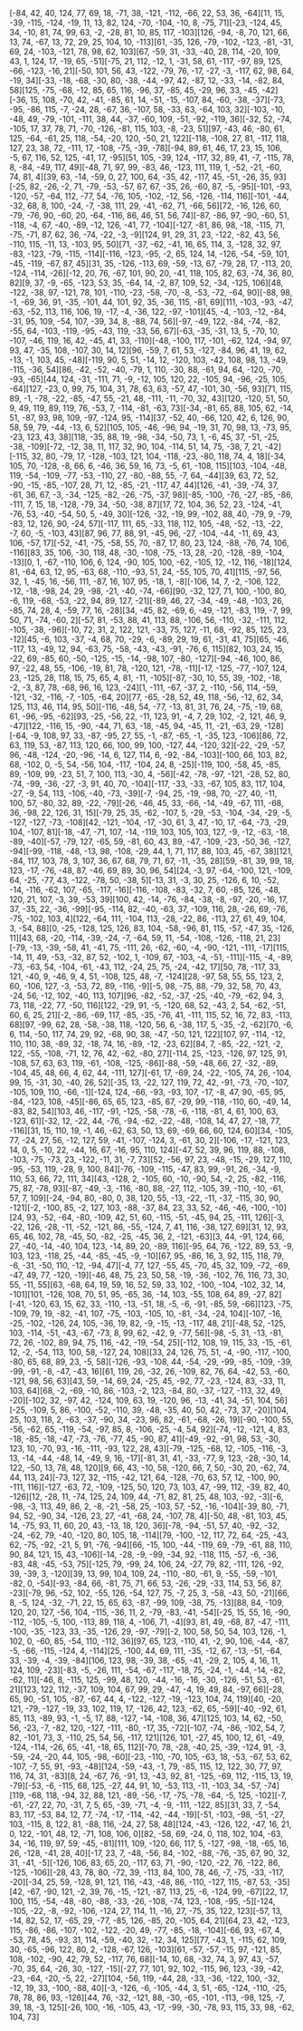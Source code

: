 [-84, 42, 40, 124, 77, 69, 18, -71, 38, -121, -112, -66, 22, 53, 36, -64][11, 15, -39, -115, -124, -19, 11, 13, 82, 124, -70, -104, -10, 8, -75, 71][-23, -124, 45, 34, -10, 81, 74, 99, 63, -2, -28, 81, 10, 85, 117, -103][126, -94, -8, 70, 121, 66, 13, 74, -67, 13, 72, 29, 25, 104, 10, -113][61, -35, 126, -79, -102, -123, -81, -31, 69, 24, -103, -121, 78, 98, 62, 103][67, -59, 31, -33, -40, 28, 114, -20, 109, 43, 1, 124, 17, -19, 65, -51][-75, 21, 112, -12, 1, -31, 58, 61, -117, -97, 89, 125, -66, -123, -16, 21][-50, 101, 56, 43, -122, -79, 76, -17, -27, -3, -117, 62, 98, 64, -19, 34][-33, -18, -68, -30, 80, -38, -44, -97, 42, -87, 12, -33, -14, -82, 84, 58][125, -75, -68, -12, 85, 65, 116, -96, 37, -85, 45, -29, 96, 33, -45, -42][-36, 15, 108, -70, 42, -41, -85, 61, 14, -51, -15, -107, 84, -60, -38, -37][-73, -95, -86, 115, -7, -24, 28, -67, 36, -107, 58, -33, 63, -64, 103, 32][-103, -10, -48, 49, -79, -101, -111, 38, 44, -37, -60, 109, -51, -92, -119, 36][-32, 52, -74, -105, 17, 37, 78, 71, -70, -126, -81, 115, 103, -8, -23, 51][97, -43, 46, -80, 61, 125, -64, -61, 25, 118, -54, -20, 120, -50, 21, 122][-118, -108, 27, 81, -117, 118, 127, 23, 38, 72, -111, 17, -108, -75, -39, -78][-94, 89, 61, 46, 17, 23, 15, 106, -5, 67, 116, 52, 125, -41, 17, -95][51, 105, -39, 124, -117, 32, 89, 41, -7, -115, 78, 8, -84, -49, 117, 49][-48, 71, 97, 99, -83, 46, -123, 111, 119, 1, -52, -21, -60, 74, 81, 4][39, 63, -14, -59, 0, 27, 100, 64, -35, 42, -117, 45, -51, -26, 35, 93][-25, 82, -26, -2, 71, -79, -53, -57, 67, 67, -35, 26, -60, 87, -5, -95][-101, -93, -120, -57, -64, 112, -77, 54, -76, 105, -102, -12, 56, -126, -114, 116][-101, -44, -32, 68, 8, 100, -24, -7, -38, 111, 29, -41, -62, 71, -66, 56][72, -16, 126, 60, -79, -76, 90, -60, 20, -64, -116, 86, 46, 51, 56, 74][-87, -86, 97, -90, -60, 51, -118, -4, 67, -40, -89, -12, 126, -41, 77, -104][-127, -81, 86, 98, -18, -115, 71, -75, -71, 87, 62, 36, -74, -22, -3, -9][124, 91, 29, 31, 23, -122, -82, 43, 56, -110, 115, -11, 13, -103, 95, 50][71, -37, -62, -41, 16, 65, 114, 3, -128, 32, 97, -83, -123, -79, -115, -114][-116, -123, -95, -2, 65, 124, 14, -126, -54, -59, 101, -45, -119, -67, 87, 45][31, 35, -126, -113, 69, -59, -13, 67, -79, 28, 17, -113, 20, -124, -114, -26][-12, 20, 76, -67, 101, 90, 20, -41, 118, 105, 82, 63, -74, 36, 80, 82][9, 37, -9, -65, -123, 53, 35, -64, 14, -2, 87, 109, 52, -34, -125, 106][48, -122, -38, 97, -121, 78, 101, -110, -23, -58, -70, -8, -53, -72, -64, 90][-88, 98, -1, -69, 36, 91, -35, -101, 44, 101, 92, 35, -36, 115, -81, 69][111, -103, -93, -47, -63, -52, 113, 116, 106, 19, -17, -4, -36, 122, -97, -101][45, -4, -103, -12, -84, -31, 95, 109, -54, 107, -39, 34, 8, -88, 74, 56][-97, -49, 122, -84, -74, -82, -55, 64, -103, -119, -95, -43, 119, -33, 56, 67][-63, -35, -31, 13, 5, -70, 10, -107, -46, 119, 16, 42, -45, 41, 33, -110][-48, -100, 117, -101, -62, 124, -94, 97, 93, 47, -35, 108, -107, 30, 14, 12][96, -59, 7, 61, 53, -127, -84, 96, 41, 19, 62, -13, -1, 103, 45, -48][-119, 90, 5, 51, -14, 12, -120, 103, -42, 108, 98, 13, -49, -115, -36, 54][86, -42, -52, -40, -79, 1, 110, -30, 88, -61, 94, 64, -120, -70, -93, -65][44, 124, -31, -111, 71, -9, -12, 105, 120, 22, -105, 94, -96, -25, 105, -64][127, -23, 0, 99, 75, 104, 31, 78, 63, 63, -57, 47, -101, 30, -56, 93][71, 115, 89, -1, -78, -22, -85, -47, 55, -21, 48, -111, -11, -70, 32, 43][120, -120, 51, 50, 9, 49, 119, 89, 119, 76, -53, 7, -114, -81, -63, 73][-34, -81, 65, 88, 105, 62, -14, 51, -87, 93, 98, 109, -97, -124, 95, -114][37, -52, 40, -66, 120, 42, 6, 126, 90, 58, 59, 79, -44, -13, 6, 52][105, 105, -46, -96, 94, -19, 31, 70, 98, 13, -73, 95, -23, 123, 43, 38][118, -35, 88, 19, -98, -34, -50, 73, 1, -6, 45, 37, -51, -25, -38, -109][-72, -12, 38, 11, 117, 32, 90, 104, -114, 51, 14, 75, -38, 7, 21, -42][-115, 32, 80, -79, 17, -128, -103, 121, 104, -118, -23, -80, 118, 74, 4, 18][-34, 105, 70, -128, -8, 66, 6, -46, 36, 59, 16, 73, -5, 61, -108, 115][103, -104, -48, 119, -54, -109, -77, -53, -110, 27, -80, -88, 55, -7, 64, -44][39, 63, 72, 52, -90, -15, -85, -107, 28, 71, 12, -85, -21, -117, 47, 44][126, -41, -39, -74, 37, -61, 36, 67, -3, -34, -125, -82, -26, -75, -37, 98][-85, -100, -76, -27, -85, -86, -111, 7, 15, 18, -128, -79, 34, -50, -38, 87][17, 72, 104, 36, 52, 23, -124, -41, -76, 53, -40, -54, 50, 5, -49, 30][-126, -32, -19, 99, -102, 88, 40, -79, 9, -79, -83, 12, 126, 90, -24, 57][-117, 111, 65, -33, 118, 112, 105, -48, -52, -13, -22, -7, 60, -5, -103, 43][87, 96, 77, 88, 91, -45, 96, -27, -104, -44, -11, 69, 43, 106, -57, 17][-52, -41, -75, -58, 55, 70, -87, 17, 80, 23, 124, -88, -76, 74, 106, -116][83, 35, 106, -30, 118, 48, -30, -108, -75, -13, 28, -20, -128, -89, -104, -13][0, 1, -67, -110, 106, 6, 124, -90, 105, 100, -62, -105, 12, -12, 116, -18][124, 81, -64, 63, 12, 95, -63, 68, -110, -93, 51, 24, -55, 105, 70, 41][115, -97, 56, 32, 1, -45, 16, -56, 111, -87, 16, 107, 95, -18, 1, -8][-106, 14, 7, -2, -106, 122, -12, -18, -98, 24, 29, -98, -21, -40, -74, -66][90, -32, 127, 71, 100, -100, 80, -6, 119, -68, -53, -22, 94, 89, 127, -21][-89, 46, 27, -34, -49, -48, -103, 26, -85, 74, 28, 4, -59, 77, 16, -28][34, -45, 82, -69, 6, -49, -121, -83, 119, -7, 99, 50, 71, -74, -60, 2][-57, 81, -53, 88, 41, 113, 88, -106, 56, -110, -32, -111, 112, -105, -38, -96][-10, 72, 31, 2, 122, 121, -33, 75, 127, -11, 68, -92, 85, 125, 23, -12][45, -6, 103, -37, -4, 68, 70, -29, -6, -89, 29, 19, 61, -31, 41, 75][65, -46, -117, 13, -49, 12, 94, -63, 75, -58, -43, -43, -91, -76, 6, 115][82, 103, 24, 15, -22, 69, -85, 60, -50, -125, -15, -14, -98, 107, -80, -127][-94, -46, 100, 86, 97, -22, 48, 55, -106, -19, 81, 78, -120, 121, -78, -11][-17, -125, -77, -107, 124, 23, -125, 28, 118, 15, 75, 65, 4, 81, -11, -105][-87, -30, 10, 55, 39, -102, -18, -2, -3, 87, 78, -68, 96, 16, 123, -24][1, -111, -67, -37, 2, -110, -56, 114, -59, -121, -32, -116, -7, -105, -64, 20][77, -65, -28, 52, 49, 118, -56, -12, 62, 34, 125, 113, 46, 114, 95, 50][-116, -48, 54, -77, -13, 81, 31, 76, 24, -75, -19, 68, 61, -96, -95, -62][93, -25, -56, 22, -11, 123, 91, -4, 7, 29, 102, -2, 121, 46, 9, -47][122, -116, 15, -90, -44, 71, 63, -18, -45, 94, -45, 11, -21, -63, 29, -128][-64, -9, 108, 97, 33, -87, -95, 27, 55, -1, -87, -65, -1, -35, 123, -106][86, 72, 63, 119, 53, -87, 113, 120, 66, 100, 99, 100, -127, 44, -120, 32][-22, -29, -57, 96, -48, -124, -20, -96, -14, 6, 127, 114, 6, -92, -84, -103][-100, 66, 103, 82, 68, -102, 0, -5, 54, -56, 104, -117, -104, 24, 8, -25][-119, 100, -58, 45, -85, 89, -109, 99, -23, 51, 7, 100, 113, -30, 4, -56][-42, -78, -97, -121, -28, 52, 80, -74, -99, -36, -27, -3, 91, 40, 70, -104][-117, -33, -33, -67, 105, 83, 117, 104, -27, -9, 54, 113, -106, -40, -73, -39][-7, -94, 25, -19, -98, 70, -27, 40, -11, 100, 57, -80, 32, 89, -22, -79][-26, -46, 45, 33, -66, -14, -49, -67, 111, -68, 36, -98, 22, 126, 31, 15][-79, 25, 35, -62, -107, 5, -29, -53, -104, -34, -29, -5, -127, -127, -73, -108][42, -121, -104, -17, -30, 61, 3, 47, -10, 17, -64, -73, -29, 104, -107, 81][-18, -47, -71, 107, -14, -119, 103, 105, 103, 127, -9, -12, -63, -18, -89, -40][-57, -79, 127, -65, 59, -81, 60, 43, 89, -47, -109, -23, -50, 36, -127, -94][-99, -118, -48, -13, 98, -108, -29, 44, 1, 71, 117, 88, 103, 45, -67, 38][121, -84, 117, 103, 78, 3, 107, 36, 67, 68, 79, 71, 67, -11, -35, 28][59, -81, 39, 99, 18, 123, -17, -76, -48, 87, -46, 69, 89, 30, 96, 54][24, -3, 97, -64, -100, 121, -109, 64, -25, -77, 43, -122, -78, 50, -38, 5][-13, 31, -3, 30, 25, -126, 6, 10, -52, -14, -116, -62, 107, -65, -117, -16][-116, -108, -83, -32, 7, 60, -85, 126, -48, 120, 21, 107, -3, 39, -53, 39][100, 42, -14, -76, -84, -38, -8, -97, -20, -16, 17, 37, -35, 22, -36, -99][-95, -114, 82, -40, -63, 37, -109, 116, 28, -26, 69, -76, -75, -102, 103, 4][122, -64, 111, -104, 113, -28, -22, 86, -113, 27, 61, 49, 104, 3, -54, 88][0, -25, -128, 125, 126, 83, 104, -58, -96, 81, 115, -57, -47, 35, -126, 11][43, 68, -20, -114, -39, -24, -7, -64, 59, 11, -54, -108, -126, -118, 21, 23][-79, -13, -39, -58, 41, -41, 75, -111, 26, -62, -60, -4, -90, -121, -111, -17][115, -14, 11, 49, -53, -32, 87, 52, -102, 1, -109, 67, -103, -4, -51, -111][-115, -4, -89, -73, -63, 54, -104, -61, -43, 112, -24, 25, 75, -24, -42, 17][50, 78, -117, 33, 121, -40, 9, -46, 9, 4, 51, -108, 125, 48, -7, -124][28, -97, 58, 55, 55, 123, 2, 60, -106, 127, -3, -53, 72, 89, -116, -9][-5, 98, -75, 88, -79, 32, 58, 70, 43, -24, 56, -12, 102, -40, 113, 107][96, -82, -52, -37, -25, -40, -79, -62, 94, 3, 73, 118, -22, 77, -50, 116][122, -29, 91, -5, -120, 68, 52, -43, 2, 54, -62, -51, 60, 6, 25, 21][-2, -86, -69, 117, -85, -35, -76, 41, -111, 115, 52, 16, 72, 83, -113, 68][97, -99, 62, 28, -58, -38, 118, -120, 56, 6, -38, 117, 5, -35, -2, -62][70, -6, 6, 114, -50, 117, 74, 29, 92, -68, 90, 38, -47, -50, 121, 122][107, 97, -114, -12, 110, 110, 38, -89, 32, -18, 74, 16, -89, -12, -23, 62][84, 7, -85, -22, -121, -2, 122, -55, -108, -71, 12, 76, 42, -62, -80, 27][-114, 25, -123, -126, 97, 125, 91, -108, 57, 63, 63, 119, -61, -108, -125, -86][-88, -59, -48, 66, 27, -32, -89, -104, 45, 48, 66, 4, 62, 44, -111, 127][-61, 17, -69, 24, -22, -105, 74, 26, -104, 99, 15, -31, 30, -40, 26, 52][-35, 13, -22, 127, 119, 72, 42, -91, -73, -70, -107, -105, 109, 110, -66, -1][-124, 124, -66, -93, -93, 107, -17, -8, 47, 90, -65, 95, -84, -123, 108, -45][-86, 65, 65, 123, -85, 67, -29, 99, -118, -110, 60, -49, 14, -83, 82, 54][103, 46, -117, -91, -125, -58, -78, -6, -118, -81, 4, 61, 100, 63, -123, 61][-32, 12, -22, 44, -76, -94, -62, -22, -48, -108, 14, 47, 27, -18, 77, -116][31, 15, 110, 19, -1, 46, -62, 63, 50, 13, 69, -69, 66, 60, 124, 60][34, -105, 77, -24, 27, 56, -12, 127, 59, -41, -107, -124, 3, -61, 30, 2][-106, -17, -121, 123, 14, 0, 5, -10, 22, -44, 16, 67, -16, 95, 110, 124][-47, 52, 39, 96, 119, 88, -108, -103, -75, -73, 23, -122, -11, 31, -7, 73][52, -56, 97, 23, -48, -15, -29, 127, 110, -95, -53, 119, -28, 9, 100, 84][-76, -109, -115, -47, 83, 99, -91, 26, -34, -9, 110, 53, 66, 72, 111, 34][43, -128, 2, -105, 60, -10, -90, 54, -2, 25, -82, -116, 75, 87, -78, 93][-87, -49, -3, -116, -80, 88, -27, 112, -105, 39, -110, -10, -61, 57, 7, 109][-24, -94, 80, -80, 0, 38, 120, 55, -13, -22, -11, -37, -115, 30, 90, -121][-2, -100, 85, -2, 127, 103, -88, -37, 84, 23, 33, 52, -46, -46, -100, -10][24, 93, -52, -64, -80, -109, 42, 51, 60, -115, -51, -45, 94, 25, -111, 126][-3, -22, 126, -28, -11, -52, -121, 86, -55, -124, 7, 41, 116, -38, 127, 69][31, 12, 93, 65, 46, 102, 78, -45, 50, -82, -25, -45, 36, 2, -121, -63][3, 44, -91, 124, 66, 27, -40, -14, -40, 104, 123, -14, 89, 20, -89, 116][-95, 64, 76, -122, 89, 53, -9, 103, 123, -118, 25, -44, -85, -45, -9, -10][67, 95, -86, 16, 3, 92, 115, 118, 79, -6, -31, -50, 110, -12, -94, 47][-4, 77, 127, -55, 45, -70, 45, 32, 109, -72, -69, -47, 49, 77, -120, -19][-46, 48, 75, 23, 50, 58, -19, -36, -102, 76, 116, 73, 30, 55, -11, 55][63, -68, 64, 19, 59, 16, 52, 59, 33, 102, -100, -104, -102, 32, 14, -101][101, -126, 108, 70, 51, 95, -65, 36, -14, 103, -55, 108, 64, 89, -27, 82][-41, -120, 63, 15, 62, 33, -110, -13, -51, 18, -5, -6, -91, -85, 59, -66][123, -75, -109, 79, 19, -82, -41, 107, -75, -103, -105, 10, -81, -34, -24, 104][-107, -16, -25, -102, -126, 24, 105, -36, 19, 82, -9, -15, -13, -117, 48, 21][-48, 52, -125, 103, -114, -51, -43, -67, -73, 8, 99, 62, -42, 9, -77, 56][-98, -5, 31, -13, -81, 72, 26, -102, 89, 94, 75, 116, -42, -19, -54, 25][-112, 108, 19, 115, 33, -15, -61, 12, -2, -54, 113, 100, 58, -127, 24, 108][33, 24, 126, 75, 51, -4, -90, -117, -100, -80, 65, 68, 89, 23, -5, 58][-126, -93, -108, 44, -54, -29, -99, -85, -109, -39, -99, -91, -8, -47, -43, 16][61, 119, 26, -32, 26, -109, 82, 76, 64, -42, 53, -60, -121, 98, 56, 63][43, 59, -14, 69, 24, -25, 45, -92, 77, -23, -124, 83, -33, 11, 103, 64][68, -2, -69, -10, 86, -103, -2, 123, -84, 80, -37, -127, -113, 32, 49, -20][-102, 32, -97, 42, -124, 109, 63, 19, -120, 96, -13, -41, 34, -51, 104, 56][-25, -109, 5, 86, -100, -52, -110, 39, -48, -35, 40, 50, 42, -73, 37, -20][104, 25, 103, 118, 2, -63, -37, -90, 34, -23, 96, 82, -61, -68, -26, 19][-90, -100, 55, -56, -62, 65, -119, -54, -97, 85, 8, -106, -25, -4, 54, 92][-74, -12, -121, 4, 83, -18, -85, -18, -47, -73, -76, -77, 45, -90, 87, 41][-49, -92, -91, 98, 53, -30, 123, 10, -70, 93, -16, -111, -93, 122, 28, 43][-79, -125, -68, 12, -105, -116, -3, 13, -14, -44, -48, 14, -49, 9, 16, -17][-81, 31, 41, -33, -77, 9, 123, -28, -30, 14, 122, -50, 13, 78, 48, 120][9, 66, 43, -10, 58, -120, 66, 7, 50, -30, 20, -62, 74, 44, 113, 24][-73, 127, 32, -115, -42, 121, 64, -128, -70, 63, 57, 12, -100, 90, -111, 116][-127, -63, 72, -109, -125, 50, 120, 73, 103, 47, -99, 112, -39, 82, 40, -126][12, -28, 11, -74, 125, 24, 109, 44, -71, 82, 81, 25, 48, 103, -92, -3][-6, -98, -3, 113, 49, 86, 2, -8, -21, -58, 25, -103, 57, -52, -16, -104][-39, 80, -71, 94, 52, -90, 34, -126, 23, 27, -41, -68, 24, -107, 78, 4][-50, 48, -81, 103, 45, 14, -75, 93, 11, 60, 20, 43, -13, 18, 120, 36][-78, -94, -51, 57, 40, -92, -32, -24, -62, 79, -40, -120, 80, 105, 18, -114][79, -100, -12, 117, 72, 64, -25, -43, 62, -75, -92, -21, 5, 91, -76, -94][66, -15, 100, -44, -119, 69, -79, -61, 88, 110, 90, 84, 121, 15, 43, -106][-14, -28, -9, -99, -34, 92, -118, 115, -57, -6, -36, -83, 48, -45, -53, 75][-125, 79, -99, 24, 106, 24, -27, 79, 82, -111, 126, -92, 39, -39, 3, -120][39, 13, 99, 104, 109, 24, -110, -80, -61, 9, -55, -59, -101, -82, 0, -54][-93, -84, 66, -81, 75, 71, 66, 53, -26, -29, -33, 114, 53, 56, 87, -23][-79, 96, -52, 102, -55, 126, -54, 127, 75, -7, 25, 3, -58, -43, 50, -21][66, 8, -5, 124, -32, -71, 22, 15, 65, 63, -87, -99, 109, -38, 75, -13][88, 84, -109, 120, 20, 127, -56, 104, -115, -36, 11, 2, -79, -83, -41, -54][-25, 15, 55, 16, -90, -112, -105, -5, 100, -113, 89, 118, 4, -106, 71, -4][93, 81, 49, -68, 87, -47, -111, -100, -35, -123, 33, -35, -126, 29, -97, -79][-2, 100, 58, 50, 54, 103, 126, -1, 102, 0, -60, 85, -54, 110, -112, 36][97, 65, 123, -110, 41, -2, 90, 106, -44, -87, -5, -66, -115, -124, 4, -114][25, -100, 44, 69, 111, -35, -12, 67, -13, -51, -64, 33, -39, -4, -39, -84][106, 123, 98, -39, 38, -65, -41, -29, 2, 105, 4, 16, 11, 124, 109, -23][-83, -5, -26, 111, -54, -67, -117, -18, 75, -24, -1, -44, -14, -82, -62, 11][-46, 8, -115, 125, -99, 48, 120, -44, -16, -16, -30, -126, -51, 53, -61, 21][123, 122, 112, -37, 109, 104, 67, 99, 29, -47, -4, 19, 49, 84, -97, 66][-28, 65, 90, -51, 105, -87, -67, 44, 4, -122, -127, -19, -123, 104, 74, 119][40, -20, 121, -79, -127, -19, 33, 102, 119, 17, -126, 42, 123, -62, 65, -59][-40, -92, 61, 85, 113, -89, 93, -1, -5, 17, 88, -127, -14, -108, 36, 47][125, 103, 14, 62, -50, 56, -23, -7, -82, 120, -127, -111, -80, -17, 35, -72][-107, -74, -86, -102, 54, 7, 82, -101, 73, 3, -110, 25, 54, 56, -117, 121][126, 101, -27, 45, 100, 12, 61, -49, -124, -114, -26, 65, -41, -18, 65, 112][-70, 78, -28, -40, 25, -39, -124, 91, -3, -59, -24, -20, 44, 105, -98, -60][-23, -110, -70, 105, -63, 18, -53, -67, 53, 62, -107, -7, 55, 91, -93, -48][124, -59, -43, -1, 79, -85, 115, 12, 122, 30, 77, 97, 116, 74, 31, -83][8, 24, -67, 76, -91, 13, -43, 92, 81, -125, -69, 112, -115, 13, 19, -79][-53, -6, -115, 68, 125, -27, 44, 91, 10, -53, 113, -11, -103, 34, -57, -74][119, -68, 118, -94, 32, 88, 121, -89, -56, -17, -75, -78, -64, -5, 125, -102][-7, -61, -27, 22, 70, -31, 7, 5, 65, -39, -71, -4, -9, -111, -122, 85][31, 33, 7, -54, 83, 117, -53, 84, 12, 77, -74, -17, -114, -42, -44, -19][-51, -103, -98, -51, -27, 103, -115, 8, 122, 81, -88, 116, -24, 27, 58, 48][124, -43, -126, 122, -47, 16, 21, 0, 122, -101, 48, 12, -71, 108, 106, 0][82, -58, 69, -24, 0, 118, 102, 104, -63, 34, -16, 119, 97, 59, -45, -81][111, 109, -120, 66, 117, 5, -127, -98, -18, -65, 16, 26, -128, -41, 28, 40][-17, 23, 7, -48, -56, 84, -102, -88, -76, -35, 67, 90, 32, 31, -41, -5][-126, 106, 83, 65, 20, -117, 63, 71, -90, -120, -22, 76, -122, 86, -125, -106][-28, 43, 78, 80, -72, 39, -113, 84, 100, 78, 46, -7, -75, -33, -117, -20][-34, 25, 59, -128, 91, 121, 116, -43, -48, 86, -110, -127, 115, -87, 53, -35][42, -67, -90, 121, -2, 39, 76, -15, -121, -87, 113, 25, -6, -124, 99, -67][22, 17, 100, 115, -54, -48, -80, -88, -33, -26, -108, -74, 123, -108, -95, -5][-124, -105, -22, -8, -92, -106, -124, 27, 114, 11, -16, 27, -75, 35, 122, 123][-57, 13, -14, 82, 52, 17, -65, 29, -77, -85, 126, -85, 20, -105, 64, 21][64, 23, 42, -123, 115, -86, -86, -107, -102, -122, -20, 49, -77, -85, -18, -104][-66, 93, -67, 4, -53, 78, 45, -93, 31, 114, -59, -40, 32, -12, 34, 125][77, -43, 1, -115, 62, 109, 30, -65, -96, 122, 80, 2, -128, -67, 126, -103][61, -57, -57, -15, 97, -121, 85, 108, -102, -90, 42, 79, 52, -117, 76, 68][-14, 10, 68, -32, 74, 3, 97, 43, -57, -70, 35, 64, -26, 30, -127, -15][-27, 77, 101, 92, 102, -115, 96, 123, -39, -42, -23, -64, -20, -5, 22, -27][104, -56, 119, -44, 28, -33, -36, -122, 100, -32, -12, 19, 33, -100, -88, 40][-3, -126, -6, -105, -44, 3, 51, -65, -124, -110, -25, 78, 78, 86, 93, -126][44, 76, -32, -121, 88, -30, -65, -101, -113, -98, 125, -7, 39, 18, -3, 125][-26, 100, -16, -105, 43, -17, -99, -30, -78, 93, 115, 33, 98, -62, 104, 73]